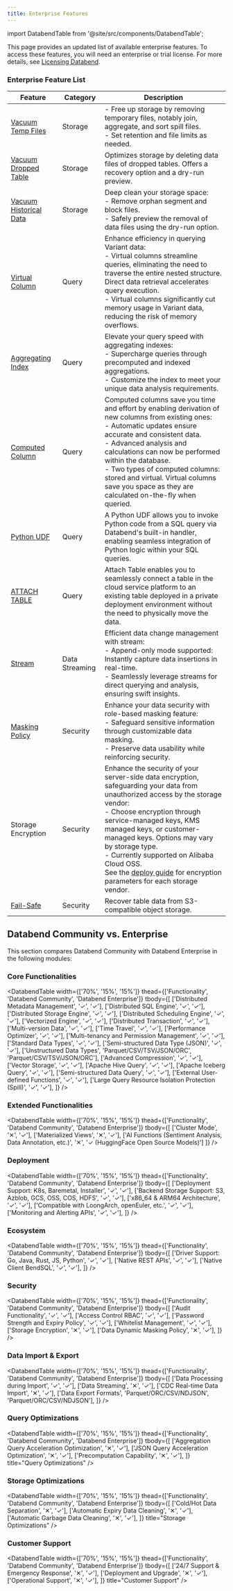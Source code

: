 ```yaml
---
title: Enterprise Features
---
```


import DatabendTable from '@site/src/components/DatabendTable';

This page provides an updated list of available enterprise features. To access these features, you will need an enterprise or trial license. For more details, see [Licensing Databend](20-license.md).

### Enterprise Feature List

| Feature                                                                          | Category       | Description                                                                                                                                                                                                                                                                                                                                                                                                                                                                 |
| -------------------------------------------------------------------------------- | -------------- | --------------------------------------------------------------------------------------------------------------------------------------------------------------------------------------------------------------------------------------------------------------------------------------------------------------------------------------------------------------------------------------------------------------------------------------------------------------------------- |
| [Vacuum Temp Files](/sql/sql-commands/administration-cmds/vacuum-temp-files)     | Storage        | - Free up storage by removing temporary files, notably join, aggregate, and sort spill files.<br/>- Set retention and file limits as needed.                                                                                                                                                                                                                                                                                                                                |
| [Vacuum Dropped Table](/sql/sql-commands/ddl/table/vacuum-drop-table)            | Storage        | Optimizes storage by deleting data files of dropped tables. Offers a recovery option and a dry-run preview.                                                                                                                                                                                                                                                                                                                                                                 |
| [Vacuum Historical Data](/sql/sql-commands/ddl/table/vacuum-table)               | Storage        | Deep clean your storage space:<br/>- Remove orphan segment and block files. <br/>- Safely preview the removal of data files using the dry-run option.                                                                                                                                                                                                                                                                                                                       |
| [Virtual Column](/sql/sql-commands/ddl/virtual-column)                           | Query          | Enhance efficiency in querying Variant data:<br/>- Virtual columns streamline queries, eliminating the need to traverse the entire nested structure. Direct data retrieval accelerates query execution.<br/>- Virtual columns significantly cut memory usage in Variant data, reducing the risk of memory overflows.                                                                                                                                                        |
| [Aggregating Index](/sql/sql-commands/ddl/aggregating-index)                     | Query          | Elevate your query speed with aggregating indexes:<br/>- Supercharge queries through precomputed and indexed aggregations.<br/>- Customize the index to meet your unique data analysis requirements.                                                                                                                                                                                                                                                                        |
| [Computed Column](/sql/sql-commands/ddl/table/ddl-create-table#computed-columns) | Query          | Computed columns save you time and effort by enabling derivation of new columns from existing ones:<br/>- Automatic updates ensure accurate and consistent data.<br/>- Advanced analysis and calculations can now be performed within the database.<br/>- Two types of computed columns: stored and virtual. Virtual columns save you space as they are calculated on-the-fly when queried.                                                                                 |
| [Python UDF](/guides/query/udf#python-requires-databend-enterprise)              | Query          | A Python UDF allows you to invoke Python code from a SQL query via Databend's built-in handler, enabling seamless integration of Python logic within your SQL queries.                                                                                                                                                                                                                                                                                                      |
| [ATTACH TABLE](/sql/sql-commands/ddl/table/attach-table)                         | Query          | Attach Table enables you to seamlessly connect a table in the cloud service platform to an existing table deployed in a private deployment environment without the need to physically move the data.                                                                                                                                                                                                                                                                        |
| [Stream](/sql/sql-commands/ddl/stream)                                           | Data Streaming | Efficient data change management with stream:<br/>- Append-only mode supported: Instantly capture data insertions in real-time.<br/>- Seamlessly leverage streams for direct querying and analysis, ensuring swift insights.                                                                                                                                                                                                                                                |
| [Masking Policy](/sql/sql-commands/ddl/mask-policy/)                             | Security       | Enhance your data security with role-based masking feature:<br/>- Safeguard sensitive information through customizable data masking.<br/>- Preserve data usability while reinforcing security.                                                                                                                                                                                                                                                                              |
| Storage Encryption                                                               | Security       | Enhance the security of your server-side data encryption, safeguarding your data from unauthorized access by the storage vendor:<br/>- Choose encryption through service-managed keys, KMS managed keys, or customer-managed keys. Options may vary by storage type.<br/>- Currently supported on Alibaba Cloud OSS.<br/>See the [deploy guide](../../../10-deploy/01-deploy/01-non-production/01-deploying-databend.md) for encryption parameters for each storage vendor. |
| [Fail-Safe](/guides/security/fail-safe) | Security | Recover table data from S3-compatible object storage. |

## Databend Community vs. Enterprise

This section compares Databend Community with Databend Enterprise in the following modules:

### Core Functionalities

<DatabendTable
width={['70%', '15%', '15%']}
thead={['Functionality', 'Databend Community', 'Databend Enterprise']}
tbody={[
['Distributed Metadata Management', '✓', '✓'],
['Distributed SQL Engine', '✓', '✓'],
['Distributed Storage Engine', '✓', '✓'],
['Distributed Scheduling Engine', '✓', '✓'],
['Vectorized Engine', '✓', '✓'],
['Distributed Transaction', '✓', '✓'],
['Multi-version Data', '✓', '✓'],
['Time Travel', '✓', '✓'],
['Performance Optimizer', '✓', '✓'],
['Multi-tenancy and Permission Management', '✓', '✓'],
['Standard Data Types', '✓', '✓'],
['Semi-structured Data Type (JSON)', '✓', '✓'],
['Unstructured Data Types', 'Parquet/CSV/TSV/JSON/ORC', 'Parquet/CSV/TSV/JSON/ORC'],
['Advanced Compression', '✓', '✓'],
['Vector Storage', '✓', '✓'],
['Apache Hive Query', '✓', '✓'],
['Apache Iceberg Query', '✓', '✓'],
['Semi-structured Data Query', '✓', '✓'],
['External User-defined Functions', '✓', '✓'],
['Large Query Resource Isolation Protection (Spill)', '✓', '✓'],
]}
/>

### Extended Functionalities

<DatabendTable
  width={['70%', '15%', '15%']}
  thead={['Functionality', 'Databend Community', 'Databend Enterprise']}
  tbody={[
    ['Cluster Mode', '✕', '✓'],
    ['Materialized Views', '✕', '✓'],
    ['AI Functions (Sentiment Analysis, Data Annotation, etc.)', '✕', '✓ (HuggingFace Open Source Models)']
  ]}
/>

### Deployment

<DatabendTable
width={['70%', '15%', '15%']}
thead={['Functionality', 'Databend Community', 'Databend Enterprise']}
tbody={[
['Deployment Support: K8s, Baremetal, Installer', '✓', '✓'],
['Backend Storage Support: S3, Azblob, GCS, OSS, COS, HDFS', '✓', '✓'],
['x86_64 & ARM64 Architecture', '✓', '✓'],
['Compatible with LoongArch, openEuler, etc.', '✓', '✓'],
['Monitoring and Alerting APIs', '✓', '✓'],
]}
/>

### Ecosystem

<DatabendTable
width={['70%', '15%', '15%']}
thead={['Functionality', 'Databend Community', 'Databend Enterprise']}
tbody={[
['Driver Support: Go, Java, Rust, JS, Python', '✓', '✓'],
['Native REST APIs', '✓', '✓'],
['Native Client BendSQL', '✓', '✓'],
]}
/>

### Security

<DatabendTable
width={['70%', '15%', '15%']}
thead={['Functionality', 'Databend Community', 'Databend Enterprise']}
tbody={[
['Audit Functionality', '✓', '✓'],
['Access Control RBAC', '✓', '✓'],
['Password Strength and Expiry Policy', '✓', '✓'],
['Whitelist Management', '✓', '✓'],
['Storage Encryption', '✕', '✓'],
['Data Dynamic Masking Policy', '✕', '✓'],
]}
/>

### Data Import & Export

<DatabendTable
width={['70%', '15%', '15%']}
thead={['Functionality', 'Databend Community', 'Databend Enterprise']}
tbody={[
['Data Processing during Import', '✓', '✓'],
['Data Streaming', '✕', '✓'],
['CDC Real-time Data Import', '✕', '✓'],
['Data Export Formats', 'Parquet/ORC/CSV/NDJSON', 'Parquet/ORC/CSV/NDJSON'],
]}
/>

### Query Optimizations

<DatabendTable
width={['70%', '15%', '15%']}
thead={['Functionality', 'Databend Community', 'Databend Enterprise']}
tbody={[
['Aggregation Query Acceleration Optimization', '✕', '✓'],
['JSON Query Acceleration Optimization', '✕', '✓'],
['Precomputation Capability', '✕', '✓'],
]}
title="Query Optimizations"
/>

### Storage Optimizations

<DatabendTable
width={['70%', '15%', '15%']}
thead={['Functionality', 'Databend Community', 'Databend Enterprise']}
tbody={[
['Cold/Hot Data Separation', '✕', '✓'],
['Automatic Expiry Data Cleaning', '✕', '✓'],
['Automatic Garbage Data Cleaning', '✕', '✓'],
]}
title="Storage Optimizations"
/>

### Customer Support

<DatabendTable
width={['70%', '15%', '15%']}
thead={['Functionality', 'Databend Community', 'Databend Enterprise']}
tbody={[
['24/7 Support & Emergency Response', '✕', '✓'],
['Deployment and Upgrade', '✕', '✓'],
['Operational Support', '✕', '✓'],
]}
title="Customer Support"
/>
